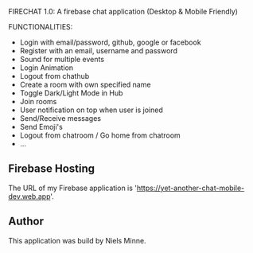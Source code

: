 FIRECHAT 1.0: A firebase chat application (Desktop & Mobile Friendly)

FUNCTIONALITIES:
- Login with email/password, github, google or facebook
- Register with an email, username and password
- Sound for multiple events
- Login Animation
- Logout from chathub
- Create a room with own specified name
- Toggle Dark/Light Mode in Hub
- Join rooms
- User notification on top when user is joined
- Send/Receive messages
- Send Emoji's
- Logout from chatroom / Go home from chatroom
- ...

## Firebase Hosting

The URL of my Firebase application is 'https://yet-another-chat-mobile-dev.web.app'.

## Author

This application was build by Niels Minne.
